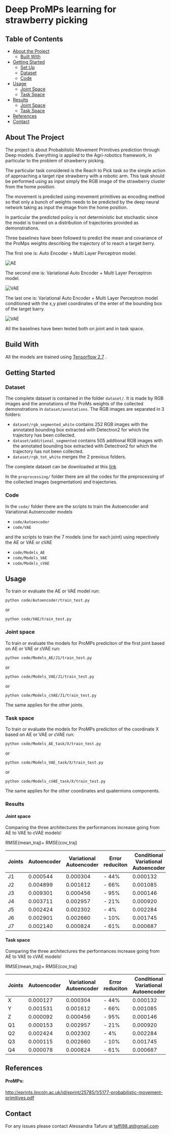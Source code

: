 # Deep ProMPs learning for strawberry picking


<!-- TABLE OF CONTENTS -->
## Table of Contents

* [About the Project](#about-the-project)
  * [Built With](#built-with)
* [Getting Started](#getting-started)
   * [Set Up](#Set-Up)
   * [Dataset](#Dataset)
   * [Code](#Code)
* [Usage](#usage)
    * [Joint Space](#Joint-Space)
    * [Task Space](#Task-Space)
* [Results](#results)
    * [Joint Space](#Joint-Space)
    * [Task Space](#Task-Space)
* [References](#references)
* [Contact](#contact)


## About The Project

The project is about Probabilistic Movement Primitives prediction through Deep models. Everything is applied to the Agri-robotics framework, in particular to the problem of strawberry picking.

The particular task considered is the Reach to Pick task so the simple action of approaching a target ripe strawberry with a robotic arm. This task should be performed using as input simply the RGB image of the strawberry cluster from the home position.

The movement is predicted using movement primitives as encoding method so that only a bunch of weights needs to be predicted by the deep neural network taking as input the image from the home position.

In particular the predicted policy is not deterministic but stochastic since the model is trained on a distribution of trajectories provided as demonstrations.

Three baselines have been followed to predict the mean and covariance of the ProMps weights describing the trajectory of to reach a target berry.

The first one is: Auto Encoder + Multi Layer Perceptron model.

![AE](img/AE+MLP.png)

The second one is: Variational Auto Encoder + Multi Layer Perceptron model.

![VAE](img/VAE+MLP.png)

The last one is: Variational Auto Encoder + Multi Layer Perceptron model conditioned with the x,y pixel coordinates of the enter of the bounding box of the target barry.

![VAE](img/CVAE+MLP.png)

All the baselines have been tested both on joint and in task space.

## Build With

All the models are trained using [Tensorflow 2.7](https://pypi.org/project/tensorflow/) .

## Getting Started

### Dataset

The complete dataset is contained in the folder ```dataset/```. It is made by RGB images and the annotations of the ProMs weights of the collected demonstrations in  ```dataset/annotations```. The RGB images are separated in 3 folders: 
- ```dataset/rgb_segmented_white``` contains 252 RGB images with the annotated bounding box extracted with Detectron2 for which the trajectory has been collected.
- ```dataset/additional_segmented``` contains 505 addtional RGB images with the annotated bounding box extracted with Detectron2 for which the trajectory has not been collected.
- ```dataset/rgb_tot_white``` merges the 2 previous folders.

The complete dataset can be downloaded at this [link](https://drive.google.com/drive/folders/1k7QSSXEPNbt2EQn0ZCS2IrFKZuag864N?usp=sharing)

In the ```preprocessing/``` folder there are all the codes for the preprocessing of the collected images (segmentation) and trajectories.

### Code

In the ```code/``` folder there are the scripts to train the Autoencoder and Variational Autoencoder models
- ```code/Autoencoder```
- ```code/VAE```

and the scripts to train the 7 models (one for each joint) using repectively the AE or VAE or cVAE

- ```code/Models_AE```
- ```code/Models_VAE```
- ```code/Models_cVAE```


## Usage

To train or evaluate the AE or VAE model run:

```
python code/Autoencoder/train_test.py
```
or

```
python code/VAE/train_test.py
```
### Joint space

To train or evaluate the models for ProMPs prediciton of the first joint based on AE or VAE or cVAE run:

```
python code/Models_AE/J1/train_test.py
```
or

```
python code/Models_VAE/J1/train_test.py
```

or 
```
python code/Models_cVAE/J1/train_test.py
```
The same applies for the other joints.

### Task space

To train or evaluate the models for ProMPs prediciton of the coordinate X based on AE or VAE or cVAE run:

```
python code/Models_AE_task/X/train_test.py
```
or

```
python code/Models_VAE_task/X/train_test.py
```

or 
```
python code/Models_cVAE_task/X/train_test.py
```
The same applies for the other coordinates and quaternions components.

### Results

#### Joint space

Comparing the three architectures the performances increase going from AE to VAE to cVAE models!

RMSE(mean_traj)+ RMSE(cov_traj)

| Joints      | Autoencoder     | Variational Autoencoder     | Error reduciton     | Conditional Variational Autoencoder     | Error reduciton     |
| ----------- | --------------- | --------------------------- |-------------------- | --------------------------------------- | ------------------- | 
| J1          | 0.000544        | 0.000304                    | - 44%               | 0.000132                                | - 56%               | 
| J2          | 0.004899        | 0.001612                    | - 66%               | 0.001085                                | - 37.5%             | 
| J3          | 0.009301        | 0.000456                    | - 95%               | 0.000146                                | - 67.9%             | 
| J4          | 0.003711        | 0.002957                    | - 21%               | 0.000920                                | - 68.8%             | 
| J5          | 0.002424        | 0.002302                    | - 4%                | 0.002284                                | - 0.9%              | 
| J6          | 0.002901        | 0.002660                    | - 10%               | 0.001745                                | - 35%               | 
| J7          | 0.002140        | 0.000824                    | - 61%               | 0.000687                                | - 16.6%             | 

#### Task space

Comparing the three architectures the performances increase going from AE to VAE to cVAE models!

RMSE(mean_traj)+ RMSE(cov_traj)

| Joints      | Autoencoder     | Variational Autoencoder     | Error reduciton     | Conditional Variational Autoencoder     | Error reduciton     |
| ----------- | --------------- | --------------------------- |-------------------- | --------------------------------------- | ------------------- | 
| X           | 0.000127        | 0.000304                    | - 44%               | 0.000132                                | - 56%               | 
| Y           | 0.001531        | 0.001612                    | - 66%               | 0.001085                                | - 37.5%             | 
| Z           | 0.000092        | 0.000456                    | - 95%               | 0.000146                                | - 67.9%             | 
| Q1          | 0.000153        | 0.002957                    | - 21%               | 0.000920                                | - 68.8%             | 
| Q2          | 0.002424        | 0.002302                    | - 4%                | 0.002284                                | - 0.9%              | 
| Q3          | 0.000115        | 0.002660                    | - 10%               | 0.001745                                | - 35%               | 
| Q4          | 0.000078        | 0.000824                    | - 61%               | 0.000687                                | - 16.6%             | 


## References

#### ProMPs:

http://eprints.lincoln.ac.uk/id/eprint/25785/1/5177-probabilistic-movement-primitives.pdf

## Contact

For any issues please contact Alessandra Tafuro at taffi98.at@gmail.com
